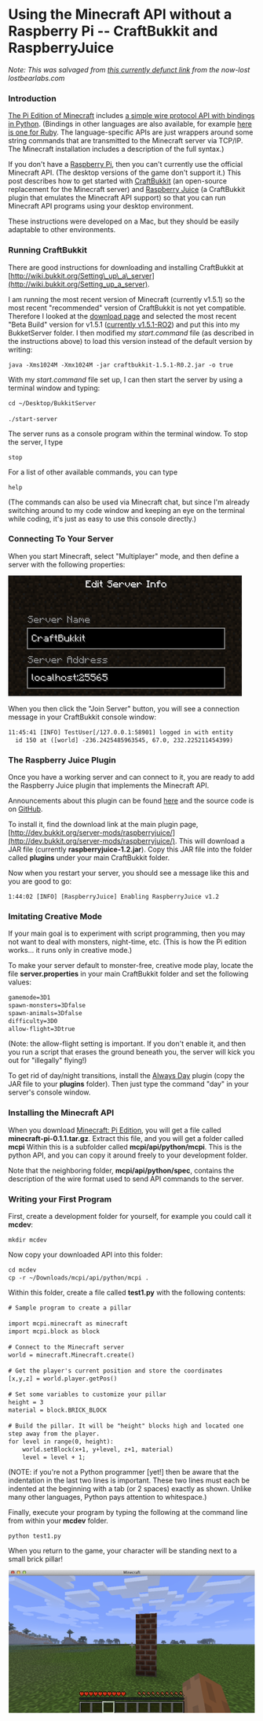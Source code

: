 Using the Minecraft API without a Raspberry Pi -- CraftBukkit and RaspberryJuice
================================================================================

*Note: This was salvaged from [this currently defunct
link](http://blog.lostbearlabs.com/2013/04/25/using-the-minecraft-api-without-a-raspberry-pi-craftbukkit-and-raspberryjuice/)
from the now-lost lostbearlabs.com*

### Introduction

[The Pi Edition of Minecraft](http://pi.minecraft.net/) includes [a
simple wire protocol API with bindings in
Python](http://www.stuffaboutcode.com/2013/01/raspberry-pi-minecraft-api-basics.html).
(Bindings in other languages are also available, for example [here is
one for Ruby](https://github.com/Gadgetoid/Ruby-mcapi/). The
language-specific APIs are just wrappers around some string commands
that are transmitted to the Minecraft server via TCP/IP. The Minecraft
installation includes a description of the full syntax.)

If you don't have a [Raspberry Pi](http://www.raspberrypi.org/), then
you can't currently use the official Minecraft API. (The desktop
versions of the game don't support it.) This post describes how to get
started with [CraftBukkit](http://dl.bukkit.org/) (an open-source
replacement for the Minecraft server) and [Raspberry
Juice](http://dev.bukkit.org/server-mods/raspberryjuice/) (a CraftBukkit
plugin that emulates the Minecraft API support) so that you can run
Minecraft API programs using your desktop environment.

These instructions were developed on a Mac, but they should be easily
adaptable to other environments.

### Running CraftBukkit

There are good instructions for downloading and installing CraftBukkit
at
[http://wiki.bukkit.org/Setting\_up\_a\_server](http://wiki.bukkit.org/Setting_up_a_server).

I am running the most recent version of Minecraft (currently v1.5.1) so
the most recent "recommended" version of CraftBukkit is not yet
compatible. Therefore I looked at the [download
page](http://dl.bukkit.org/downloads/craftbukkit/) and selected the most
recent "Beta Build" version for v1.5.1 ([currently
v1.5.1-RO2](http://dl.bukkit.org/downloads/craftbukkit/)) and put this
into my BukketServer folder. I then modified my *start.command* file (as
described in the instructions above) to load this version instead of the
default version by writing:

    java -Xms1024M -Xmx1024M -jar craftbukkit-1.5.1-R0.2.jar -o true

With my *start.command* file set up, I can then start the server by
using a terminal window and typing:

    cd ~/Desktop/BukkitServer

    ./start-server

The server runs as a console program within the terminal window. To stop
the server, I type

    stop

For a list of other available commands, you can type

    help

(The commands can also be used via Minecraft chat, but since I'm already
switching around to my code window and keeping an eye on the terminal
while coding, it's just as easy to use this console directly.)

### Connecting To Your Server

When you start Minecraft, select "Multiplayer" mode, and then define a
server with the following properties:

![](ignoreme/EditServerInfo.png)

When you then click the "Join Server" button, you will see a connection
message in your CraftBukkit console window:

    11:45:41 [INFO] TestUser[/127.0.0.1:58901] logged in with entity
      id 150 at ([world] -236.2425485963545, 67.0, 232.225211454399)

### The Raspberry Juice Plugin

Once you have a working server and can connect to it, you are ready to
add the Raspberry Juice plugin that implements the Minecraft API.

Announcements about this plugin can be found
[here](http://www.minecraftforum.net/topic/1617715-raspberryjuice-plugin-to-implement-minecraft-pi-api-for-desktop-bukkit-servers/)
and the source code is on
[GitHub](https://github.com/zhuowei/RaspberryJuice).

To install it, find the download link at the main plugin page,
[http://dev.bukkit.org/server-mods/raspberryjuice/](http://dev.bukkit.org/server-mods/raspberryjuice/).
This will download a JAR file (currently **raspberryjuice-1.2.jar**).
Copy this JAR file into the folder called **plugins** under your main
CraftBukkit folder.

Now when you restart your server, you should see a message like this and
you are good to go:

    1:44:02 [INFO] [RaspberryJuice] Enabling RaspberryJuice v1.2

### Imitating Creative Mode

If your main goal is to experiment with script programming, then you may
not want to deal with monsters, night-time, etc. (This is how the Pi
edition works... it runs only in creative mode.)

To make your server default to monster-free, creative mode play, locate
the file **server.properties** in your main CraftBukkit folder and set
the following values:

    gamemode=3D1
    spawn-monsters=3Dfalse
    spawn-animals=3Dfalse
    difficulty=3D0
    allow-flight=3Dtrue

(Note: the allow-flight setting is important. If you don't enable it,
and then you run a script that erases the ground beneath you, the server
will kick you out for "illegally" flying!)

To get rid of day/night transitions, install the [Always
Day](http://dev.bukkit.org/server-mo=%0A%20%20%20%20ds/always-day/)
plugin (copy the JAR file to your **plugins** folder). Then just type
the command "day" in your server's console window.

### Installing the Minecraft API

When you download [Minecraft: Pi Edition](http://pi.minecraft.net/), you
will get a file called **minecraft-pi-0.1.1.tar.gz**. Extract this file,
and you will get a folder called **mcpi** Within this is a subfolder
called **mcpi/api/python/mcpi**. This is the python API, and you can
copy it around freely to your development folder.

Note that the neighboring folder, **mcpi/api/python/spec**, contains the
description of the wire format used to send API commands to the server.

### Writing your First Program

First, create a development folder for yourself, for example you could
call it **mcdev**:

    mkdir mcdev

Now copy your downloaded API into this folder:

    cd mcdev
    cp -r ~/Downloads/mcpi/api/python/mcpi .

Within this folder, create a file called **test1.py** with the following
contents:

    # Sample program to create a pillar

    import mcpi.minecraft as minecraft
    import mcpi.block as block

    # Connect to the Minecraft server
    world = minecraft.Minecraft.create()

    # Get the player's current position and store the coordinates
    [x,y,z] = world.player.getPos()

    # Set some variables to customize your pillar
    height = 3
    material = block.BRICK_BLOCK

    # Build the pillar. It will be "height" blocks high and located one
    step away from the player.
    for level in range(0, height):
        world.setBlock(x+1, y+level, z+1, material)
        level = level + 1;

(NOTE: if you're not a Python programmer [yet!] then be aware that the
indentation in the last two lines is important. These two lines must
each be indented at the beginning with a tab (or 2 spaces) exactly as
shown. Unlike many other languages, Python pays attention to
whitespace.)

Finally, execute your program by typing the following at the command
line from within your **mcdev** folder.

    python test1.py

When you return to the game, your character will be standing next to a
small brick pillar!

![](ignoreme/Pillar.png)
